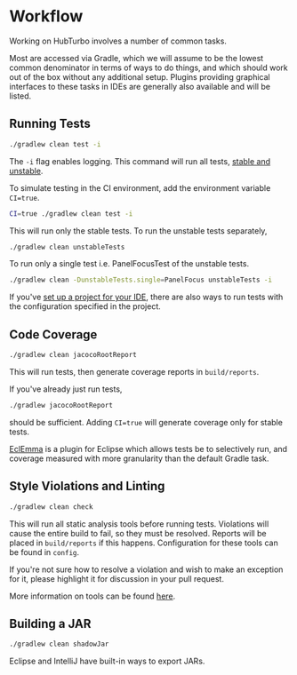 
# Workflow

Working on HubTurbo involves a number of common tasks.

Most are accessed via Gradle, which we will assume to be the lowest common denominator in terms of ways to do things, and which should work out of the box without any additional setup. Plugins providing graphical interfaces to these tasks in IDEs are generally also available and will be listed.

## Running Tests

```sh
./gradlew clean test -i
```

The `-i` flag enables logging. This command will run all tests, [stable and unstable](testing.md#unstable-tests).

To simulate testing in the CI environment, add the environment variable `CI=true`.

```sh
CI=true ./gradlew clean test -i
```

This will run only the stable tests. To run the unstable tests separately,

```sh
./gradlew clean unstableTests
```

To run only a single test i.e. PanelFocusTest of the unstable tests.

```sh
./gradlew clean -DunstableTests.single=PanelFocus unstableTests -i
```

If you've [set up a project for your IDE](settingUp.md), there are also ways to run tests with the configuration specified in the project.

## Code Coverage

```sh
./gradlew clean jacocoRootReport
```

This will run tests, then generate coverage reports in `build/reports`.

If you've already just run tests,

```sh
./gradlew jacocoRootReport
```

should be sufficient. Adding `CI=true` will generate coverage only for stable tests.

[EclEmma](http://eclemma.org/) is a plugin for Eclipse which allows tests be to selectively run, and coverage measured with more granularity than the default Gradle task.

## Style Violations and Linting

```sh
./gradlew clean check
```

This will run all static analysis tools before running tests. Violations will cause the entire build to fail, so they must be resolved. Reports will be placed in `build/reports` if this happens. Configuration for these tools can be found in `config`.

If you're not sure how to resolve a violation and wish to make an exception for it, please highlight it for discussion in your pull request.

More information on tools can be found [here](staticAnalysis.md).

## Building a JAR

```sh
./gradlew clean shadowJar
```

Eclipse and IntelliJ have built-in ways to export JARs.

